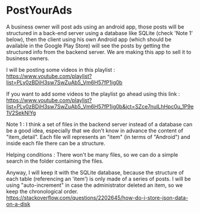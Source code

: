 # PostYourAds
A business owner will post ads using an android app, those posts will be structured in a back-end server 
using a database like SQLite (check 'Note 1' below), then the client using his own Android app (which should be available in the Google Play Store) 
will see the posts by getting the structured info from the backend server.
We are making this app to sell it to business owners.

I will be posting some videos in this playlist : https://www.youtube.com/playlist?list=PLy0zBDiH3sw7SwZuAb5_Vm6H57fP1ig0b

If you want to add some videos to the playlist go ahead using this link : https://www.youtube.com/playlist?list=PLy0zBDiH3sw7SwZuAb5_Vm6H57fP1ig0b&jct=SZce7nulLhHpc0u_1P9e1V2SekNlYg

Note 1 : I think a set of files in the backend server instead of a database can be a good idea, especially that we don't know in advance the content of "item_detail". Each file will represents an "item" (in terms of "Android") and inside each file there can be a structure.

Helping conditions :
There won't be many files, so we can do a simple search in the folder containing the files.

Anyway, I will keep it with the SQLite database, because the structure of each table (referencing an 'item') is only made of a series of posts. I will be using "auto-increment" in case the administrator deleted an item, so we keep the chronological order.
https://stackoverflow.com/questions/2202645/how-do-i-store-json-data-on-a-disk
